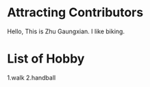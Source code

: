 # Attracting Contributors
Hello, This is Zhu Gaungxian.
I like biking.

# List of Hobby
1.walk
2.handball
